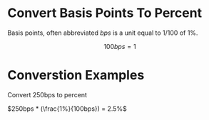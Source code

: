 # Convert Basis Points To Percent

Basis points, often abbreviated _bps_ is a unit equal to 1/100 of 1%.

```math
100bps = 1%
```

# Converstion Examples

Convert 250bps to percent

$250bps * (\frac{1%}{100bps}) = 2.5%$
